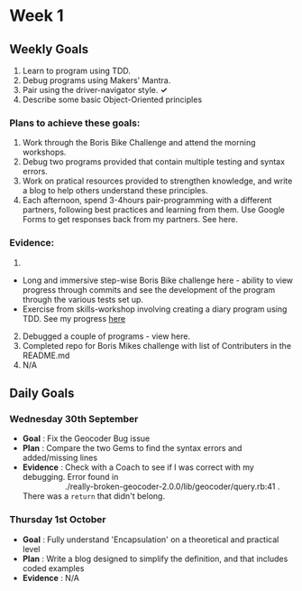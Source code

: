 # Week 1

## Weekly Goals
1. Learn to program using TDD. 
2. Debug programs using Makers' Mantra.
3. Pair using the driver-navigator style. **✓**
4. Describe some basic Object-Oriented principles

### Plans to achieve these goals:
1. Work through the Boris Bike Challenge and attend the morning workshops.
2. Debug two programs provided that contain multiple testing and syntax errors.
3. Work on pratical resources provided to strengthen knowledge, and write a blog to help others understand these principles.
4. Each afternoon, spend 3-4hours pair-programming with a different partners, following best practices and learning from them. Use Google Forms to get responses back from my partners. See here.

### Evidence:
1. 
- Long and immersive step-wise Boris Bike challenge here - ability to view progress through commits and see the development of the program through the various tests set up.
- Exercise from skills-workshop involving creating a diary program using TDD. See my progress [here](https://github.com/benlynch1931/Secret-Diary-TDD)

2. Debugged a couple of programs - view here.
3. Completed repo for Boris Mikes challenge with list of Contributers in the README.md
4. N/A

## Daily Goals

### Wednesday 30th September

- **Goal** : Fix the Geocoder Bug issue
- **Plan** : Compare the two Gems to find the syntax errors and added/missing lines
- **Evidence** : Check with a Coach to see if I was correct with my debugging. Error found in<br /> &nbsp;&nbsp;&nbsp;&nbsp;&nbsp;&nbsp;&nbsp;
&nbsp;&nbsp;&nbsp;&nbsp;&nbsp;&nbsp;&nbsp;&nbsp;&nbsp;&nbsp;&nbsp;./really-broken-geocoder-2.0.0/lib/geocoder/query.rb:41 . There was a ```return``` that didn't belong.

### Thursday 1st October

- **Goal** : Fully understand 'Encapsulation' on a theoretical and practical level
- **Plan** : Write a blog designed to simplify the definition, and that includes coded examples
- **Evidence** : N/A

